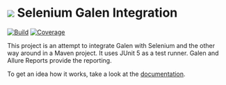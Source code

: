 <img src="https://wcm.io/images/favicon-16@2x.png"/> Selenium Galen Integration
==========================
[![Build](https://github.com/wcm-io-qa/wcm-io-qa-galenium/workflows/Build/badge.svg?branch=develop)](https://github.com/wcm-io-qa/wcm-io-qa-galenium/actions?query=workflow%3ABuild+branch%3Adevelop)
[![Coverage](https://sonarcloud.io/api/project_badges/measure?project=wcm-io-qa_wcm-io-qa-galenium&metric=coverage)](https://sonarcloud.io/summary/new_code?id=wcm-io-qa_wcm-io-qa-galenium)

This project is an attempt to integrate Galen with Selenium and the other way around in a Maven project. It uses JUnit 5 as a test runner. Galen and Allure Reports provide the reporting.

To get an idea how it works, take a look at the [documentation].


[documentation]: https://qa.wcm.io/galenium/
